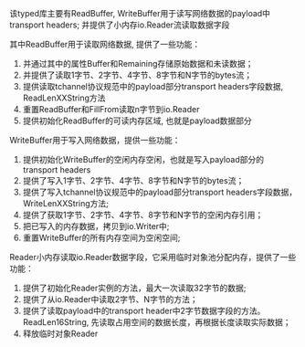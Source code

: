 该typed库主要有ReadBuffer, WriteBuffer用于读写网络数据的payload中transport headers; 并提供了小内存io.Reader流读取数据字段

其中ReadBuffer用于读取网络数据, 提供了一些功能：

1. 并通过其中的属性Buffer和Remaining存储原始数据和未读数据；
2. 并提供了读取1字节、2字节、4字节、8字节和N字节的bytes流；
3. 提供读取tchannel协议规范中的payload部分transport headers字段数据, ReadLenXXString方法
4. 重置ReadBuffer和FillFrom读取n字节到io.Reader
5. 提供初始化ReadBuffer的可读内存区域, 也就是payload数据部分

WriteBuffer用于写入网络数据，提供一些功能：

1. 提供初始化WriteBuffer的空闲内存空闲，也就是写入payload部分的transport headers
2. 提供了写入1字节、2字节、4字节、8字节和N字节的bytes流；
3. 提供了写入tchannel协议规范中的payload部分transport headers字段数据，WriteLenXXString方法;
4. 提供了获取1字节、2字节、4字节、8字节和N字节的空闲内存引用；
5. 把已写入的内存数据，拷贝到io.Writer中;
6. 重置WriteBuffer的所有内存空间为空闲空间;

Reader小内存读取io.Reader数据字段，它采用临时对象池分配内存，提供了一些功能：

1. 提供了初始化Reader实例的方法，最大一次读取32字节的数据;
2. 提供了从io.Reader中读取2字节、N字节的方法；
3. 提供了读取payload中的transport header中2字节数据字段的方法。ReadLen16String, 先读取占用空间的数据长度，再根据长度读取实际数据；
4. 释放临时对象Reader
